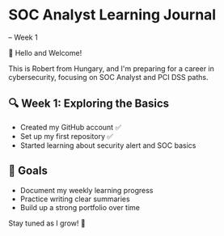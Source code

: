# SOC Analyst Learning Journal

– Week 1

👋 Hello and Welcome!

This is Robert from Hungary, and I'm preparing for a career in cybersecurity, focusing on SOC Analyst and PCI DSS paths.

## 🔍 Week 1: Exploring the Basics
- Created my GitHub account ✅
- Set up my first repository ✅
- Started learning about security alert and SOC basics

## 📌 Goals
- Document my weekly learning progress
- Practice writing clear summaries
- Build up a strong portfolio over time

Stay tuned as I grow! 🚀
